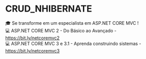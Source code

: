 # CRUD_NHIBERNATE

:mortar_board: Se transforme em um especialista em ASP.NET CORE MVC !<br/> 
:computer: ASP.NET CORE MVC 2 - Do Básico ao Avançado - https://bit.ly/netcoremvc2<br/> 
:computer: ASP.NET CORE MVC 3 e 3.1 - Aprenda construindo sistemas - https://bit.ly/netcoremvc3
